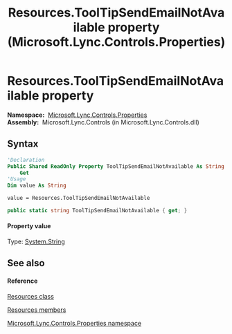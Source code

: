 ﻿---
title: Resources.ToolTipSendEmailNotAvailable property  (Microsoft.Lync.Controls.Properties)
TOCTitle: 'ToolTipSendEmailNotAvailable property '
ms:assetid: P:Microsoft.Lync.Controls.Properties.Resources.ToolTipSendEmailNotAvailable_DI_3_UC_OCS14MrefLyncWPF
ms:mtpsurl: https://msdn.microsoft.com/en-us/library/microsoft.lync.controls.properties.resources.tooltipsendemailnotavailable_di_3_uc_ocs14mreflyncwpf(v=office.15)
ms:contentKeyID: 48596234
ms.date: 07/28/2014
mtps_version: v=office.15
f1_keywords:
- Microsoft.Lync.Controls.Properties.Resources.ToolTipSendEmailNotAvailable
dev_langs:
- CSharp
- JScript
- VB
- other
---

# Resources.ToolTipSendEmailNotAvailable property

**Namespace:**  [Microsoft.Lync.Controls.Properties](microsoft-lync-controls-properties-namespace_1.md)  
**Assembly:**  Microsoft.Lync.Controls (in Microsoft.Lync.Controls.dll)

## Syntax

``` vb
'Declaration
Public Shared ReadOnly Property ToolTipSendEmailNotAvailable As String
    Get
'Usage
Dim value As String

value = Resources.ToolTipSendEmailNotAvailable
```

``` csharp
public static string ToolTipSendEmailNotAvailable { get; }
```

#### Property value

Type: [System.String](http://msdn2.microsoft.com/en-us/library/s1wwdcbf)  

## See also

#### Reference

[Resources class](resources-class-microsoft-lync-controls-properties_1.md)

[Resources members](resources-members-microsoft-lync-controls-properties_1.md)

[Microsoft.Lync.Controls.Properties namespace](microsoft-lync-controls-properties-namespace_1.md)

